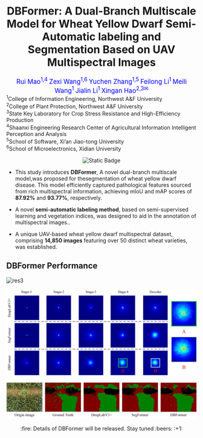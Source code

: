 <div align="center">
<h1>DBFormer: A Dual-Branch Multiscale Model for Wheat Yellow Dwarf Semi-Automatic labeling and Segmentation Based on UAV Multispectral Images</h1>

<div>
      <a style="color: blue; font-size: 1.2em;">Rui Mao<sup>1,4</sup></a> 	
  <a style="color: blue; font-size: 1.2em;">Zexi Wang<sup>1,6</sup></a>  
  	<a style="color: blue; font-size: 1.2em;">Yuchen Zhang<sup>1,5</sup></a>
    <a style="color: blue; font-size: 1.2em;">Feilong Li<sup>1</sup></a>
    <a style="color: blue; font-size: 1.2em;">Meili Wang<sup>1</sup></a>
    <a style="color: blue; font-size: 1.2em;">Jialin Li<sup>1</sup></a>
      <a style="color: blue; font-size: 1.2em;">Xingan Hao<sup>2,3</sup><sup>✉</sup></a>
</div>  

</div>

<div>
    <sup>1</sup>College of Information Engineering, Northwest A&F University
    <br>
    <sup>2</sup>College of Plant Protection, Northwest A&F University
  <br>
    <sup>3</sup>State Key Laboratory for Crop Stress Resistance and High-Efficiency Production
    <br>
    <sup>4</sup>Shaanxi Engineering Research Center of Agricultural Information Intelligent Perception and Analysis
    <br>
    <sup>5</sup>School of Software, Xi’an Jiao-tong University
    <br>
    <sup>6</sup>School of Microelectronics, Xidian University
</div>


<div align="center">

![Static Badge](https://img.shields.io/badge/code_data-coming_soon-green)

</center>



<div align="left">

- This study introduces **DBFormer**, A novel dual-branch multiscale model,was proposed for thesegmentation of wheat yellow dwarf disease. This model efficiently captured pathological features sourced from rich multispectral information, achieving mIoU and mAP scores of **87.92%** and **93.77%**, respectively. 

- A novel **semi-automatic labeling method**, based on semi-supervised learning and vegetation indices, was designed to aid in the annotation of multispectral images..
- A unique UAV-based wheat yellow dwarf multispectral dataset, comprising **14,850 images** featuring over 50 distinct wheat varieties, was established.



## DBFormer Performance

![res3](demos/res01.jpg)

![res3](demos/res03.jpg)

![res3](demos/res02.jpg)

<center>:fire: Details of DBFormer will be released. Stay tuned :beers: :+1: </center>

